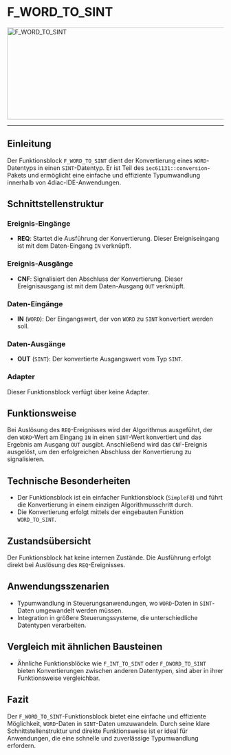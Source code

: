 # F_WORD_TO_SINT

<img width="1442" height="214" alt="F_WORD_TO_SINT" src="https://github.com/user-attachments/assets/4194432e-902f-48f5-a898-c817d09cae5f" />

* * * * * * * * * *
## Einleitung
Der Funktionsblock `F_WORD_TO_SINT` dient der Konvertierung eines `WORD`-Datentyps in einen `SINT`-Datentyp. Er ist Teil des `iec61131::conversion`-Pakets und ermöglicht eine einfache und effiziente Typumwandlung innerhalb von 4diac-IDE-Anwendungen.

## Schnittstellenstruktur

### **Ereignis-Eingänge**
- **REQ**: Startet die Ausführung der Konvertierung. Dieser Ereigniseingang ist mit dem Daten-Eingang `IN` verknüpft.

### **Ereignis-Ausgänge**
- **CNF**: Signalisiert den Abschluss der Konvertierung. Dieser Ereignisausgang ist mit dem Daten-Ausgang `OUT` verknüpft.

### **Daten-Eingänge**
- **IN** (`WORD`): Der Eingangswert, der von `WORD` zu `SINT` konvertiert werden soll.

### **Daten-Ausgänge**
- **OUT** (`SINT`): Der konvertierte Ausgangswert vom Typ `SINT`.

### **Adapter**
Dieser Funktionsblock verfügt über keine Adapter.

## Funktionsweise
Bei Auslösung des `REQ`-Ereignisses wird der Algorithmus ausgeführt, der den `WORD`-Wert am Eingang `IN` in einen `SINT`-Wert konvertiert und das Ergebnis am Ausgang `OUT` ausgibt. Anschließend wird das `CNF`-Ereignis ausgelöst, um den erfolgreichen Abschluss der Konvertierung zu signalisieren.

## Technische Besonderheiten
- Der Funktionsblock ist ein einfacher Funktionsblock (`SimpleFB`) und führt die Konvertierung in einem einzigen Algorithmusschritt durch.
- Die Konvertierung erfolgt mittels der eingebauten Funktion `WORD_TO_SINT`.

## Zustandsübersicht
Der Funktionsblock hat keine internen Zustände. Die Ausführung erfolgt direkt bei Auslösung des `REQ`-Ereignisses.

## Anwendungsszenarien
- Typumwandlung in Steuerungsanwendungen, wo `WORD`-Daten in `SINT`-Daten umgewandelt werden müssen.
- Integration in größere Steuerungssysteme, die unterschiedliche Datentypen verarbeiten.

## Vergleich mit ähnlichen Bausteinen
- Ähnliche Funktionsblöcke wie `F_INT_TO_SINT` oder `F_DWORD_TO_SINT` bieten Konvertierungen zwischen anderen Datentypen, sind aber in ihrer Funktionsweise vergleichbar.

## Fazit
Der `F_WORD_TO_SINT`-Funktionsblock bietet eine einfache und effiziente Möglichkeit, `WORD`-Daten in `SINT`-Daten umzuwandeln. Durch seine klare Schnittstellenstruktur und direkte Funktionsweise ist er ideal für Anwendungen, die eine schnelle und zuverlässige Typumwandlung erfordern.
